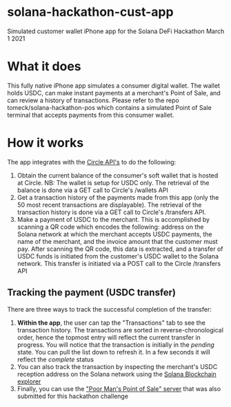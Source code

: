 # solana-hackathon-cust-app
Simulated customer wallet iPhone app for the Solana DeFi Hackathon March 1 2021

# What it does
This fully native iPhone app simulates a consumer digital wallet.  The wallet holds USDC, can make instant payments at a merchant's Point of Sale, and can review a history of transactions.  Please refer to the repo tomeck/solana-hackathon-pos which contains a simulated Point of Sale terminal that accepts payments from this consumer wallet.

# How it works
The app integrates with the [Circle API's](https://developers.circle.com) to do the following:

1. Obtain the current balance of the consumer's soft wallet that is hosted at Circle.   NB: The wallet is setup for USDC only. The retrieval of the balance is done via a GET call to Circle's /wallets API 
2. Get a transaction history of the payments made from this app (only the 50 most recent transactions are displayable).  The retrieval of the transaction history is done via a GET call to Circle's /transfers API.
3. Make a payment of USDC to the merchant.  This is accomplished by scanning a QR code which encodes the following: address on the Solana network at which the merchant accepts USDC payments, the name of the merchant, and the invoice amount that the customer must pay.  After scanning the QR code, this data is extracted, and a transfer of USDC funds is initiated from the customer's USDC wallet to the Solana network.  This transfer is initiated via a POST call to the Circle /transfers API

## Tracking the payment (USDC transfer)
There are three ways to track the successful completion of the transfer:

1. **Within the app**, the user can tap the "Transactions" tab to see the transaction history.  The transactions are sorted in reverse-chronological order, hence the topmost entry will reflect the current transfer in progress.  You will notice that the transaction is initially in the *pending* state.  You can pull the list down to refresh it.   In a few seconds it will reflect the *complete* status
2. You can also track the transaction by inspecting the merchant's USDC reception address on the Solana network using the [Solana Blockchain explorer](https://explorer.solana.com/address/FUoAafzWRYp8dsshzKqadN7QXGZQAJ6M5dc95jN1d9GJ?cluster=testnet)
3. Finally, you can use the ["Poor Man's Point of Sale" server](https://github.com/tomeck/solana-hackathon-pos/tree/main) that was also submitted for this hackathon challenge
